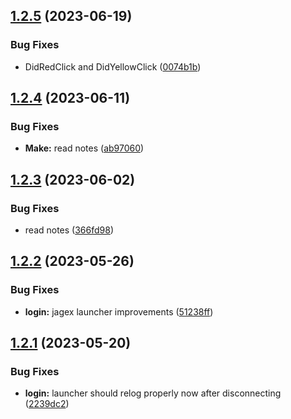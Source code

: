 ## [1.2.5](https://github.com/Torwent/SRL-T/compare/v1.2.4...v1.2.5) (2023-06-19)


### Bug Fixes

* DidRedClick and DidYellowClick ([0074b1b](https://github.com/Torwent/SRL-T/commit/0074b1b36ac0c86c9d3752f1b2c19ee2da0fd161))



## [1.2.4](https://github.com/Torwent/SRL-T/compare/v1.2.3...v1.2.4) (2023-06-11)


### Bug Fixes

* **Make:** read notes ([ab97060](https://github.com/Torwent/SRL-T/commit/ab97060433e97aeb9df903446babd97cd5ba4465))



## [1.2.3](https://github.com/Torwent/SRL-T/compare/v1.2.2...v1.2.3) (2023-06-02)


### Bug Fixes

* read notes ([366fd98](https://github.com/Torwent/SRL-T/commit/366fd98960c60307c58a005c6a721cd4e51ccebc))



## [1.2.2](https://github.com/Torwent/SRL-T/compare/v1.2.1...v1.2.2) (2023-05-26)


### Bug Fixes

* **login:** jagex launcher improvements ([51238ff](https://github.com/Torwent/SRL-T/commit/51238ff19d46fc7f08d22d661400d3211746d6d7))



## [1.2.1](https://github.com/Torwent/SRL-T/compare/v1.2.0...v1.2.1) (2023-05-20)


### Bug Fixes

* **login:** launcher should relog properly now after disconnecting ([2239dc2](https://github.com/Torwent/SRL-T/commit/2239dc2797bc7d05c6298f6f22bd77c721aaf3ce))



